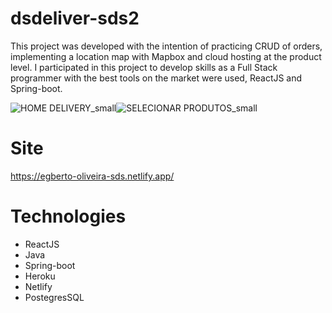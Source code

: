 # dsdeliver-sds2






This project was developed with the intention of practicing CRUD of  orders, implementing a location map with Mapbox and cloud hosting at the product level. 
I participated in this project to develop skills as a Full Stack programmer with the best tools on the market were used, ReactJS and Spring-boot.

![HOME DELIVERY_small](https://user-images.githubusercontent.com/64974421/107078808-a2125880-67cd-11eb-8188-166143eb99b8.png)![SELECIONAR PRODUTOS_small](https://user-images.githubusercontent.com/64974421/107078819-a76fa300-67cd-11eb-88d0-6d3c32f5ca96.png)

# Site
https://egberto-oliveira-sds.netlify.app/

# Technologies
- ReactJS
- Java
- Spring-boot
- Heroku
- Netlify
- PostegresSQL
